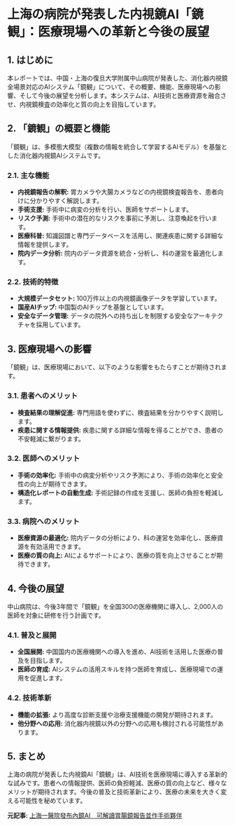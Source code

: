 # 上海の病院が発表した内視鏡AI「鏡観」：医療現場への革新と今後の展望

## 1. はじめに

本レポートでは、中国・上海の復旦大学附属中山病院が発表した、消化器内視鏡全場景対応のAIシステム「鏡観」について、その概要、機能、医療現場への影響、そして今後の展望を分析します。本システムは、AI技術と医療資源を融合させ、内視鏡検査の効率化と質の向上を目指しています。

## 2. 「鏡観」の概要と機能

「鏡観」は、多模態大模型（複数の情報を統合して学習するAIモデル）を基盤とした消化器内視鏡AIシステムです。

### 2.1. 主な機能

* **内視鏡報告の解釈:** 胃カメラや大腸カメラなどの内視鏡検査報告を、患者向けに分かりやすく解説します。
* **手術支援:** 手術中に病変の分析を行い、医師をサポートします。
* **リスク予測:** 手術中の潜在的なリスクを事前に予測し、注意喚起を行います。
* **医療科普:** 知識図譜と専門データベースを活用し、関連疾患に関する詳細な情報を提供します。
* **院内データ分析:** 院内のデータ資源を統合・分析し、科の運営を最適化します。

### 2.2. 技術的特徴

* **大規模データセット:** 100万件以上の内視鏡画像データを学習しています。
* **国産AIチップ:** 中国製のAIチップを基盤としています。
* **安全なデータ管理:** データの院外への持ち出しを制限する安全なアーキテクチャを採用しています。

## 3. 医療現場への影響

「鏡観」は、医療現場において、以下のような影響をもたらすことが期待されます。

### 3.1. 患者へのメリット

* **検査結果の理解促進:** 専門用語を使わずに、検査結果を分かりやすく説明します。
* **疾患に関する情報提供:** 疾患に関する詳細な情報を得ることができ、患者の不安軽減に繋がります。

### 3.2. 医師へのメリット

* **手術の効率化:** 手術中の病変分析やリスク予測により、手術の効率化と安全性の向上が期待できます。
* **構造化レポートの自動生成:** 手術記録の作成を支援し、医師の負担を軽減します。

### 3.3. 病院へのメリット

* **医療資源の最適化:** 院内データの分析により、科の運営を効率化し、医療資源を有効活用できます。
* **医療の質の向上:** AIによるサポートにより、医療の質を向上させることが期待できます。

## 4. 今後の展望

中山病院は、今後3年間で「鏡観」を全国300の医療機関に導入し、2,000人の医師を対象に研修を行う計画です。

### 4.1. 普及と展開

* **全国展開:** 中国国内の医療機関への導入を進め、AI技術を活用した医療の普及を目指します。
* **医師の育成:** AIシステムの活用スキルを持つ医師を育成し、医療現場での運用を促進します。

### 4.2. 技術革新

* **機能の拡張:** より高度な診断支援や治療支援機能の開発が期待されます。
* **他分野への応用:** 消化器内視鏡以外の分野への応用も検討される可能性があります。

## 5. まとめ

上海の病院が発表した内視鏡AI「鏡観」は、AI技術を医療現場に導入する革新的な試みです。患者への情報提供、医師の負担軽減、医療の質の向上など、様々なメリットが期待されます。今後の普及と技術革新により、医療の未来を大きく変える可能性を秘めています。



**元記事:** [上海一醫院發布內鏡AI　可解讀胃腸鏡報告並作手術夥伴](https://www.hk01.com/大國小事/60228949/上海一醫院發布內鏡ai-可解讀胃腸鏡報告並作手術夥伴)